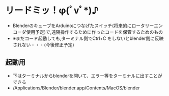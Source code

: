 # リードミッ！φ(ﾟvﾟ*)♪

- BlenderのキューブをArduinoにつなげたスイッチ(将来的にロータリーエンコーダ使用予定)で,遠隔操作するために作ったコードを保管するためのもの
- ※まだコード起動しても,ターミナル側でCtrl+C をしないとblender側に反映されない・・・(今後修正予定)

## 起動用
 - 下はターミナルからblenderを開いて、エラー等をターミナルに出すことができる
 - /Applications/Blender/blender.app/Contents/MacOS/blender
